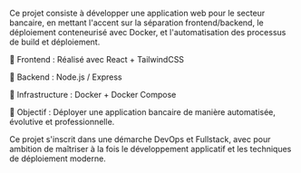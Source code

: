 Ce projet consiste à développer une application web pour le secteur bancaire, en mettant l'accent sur la séparation frontend/backend, le déploiement conteneurisé avec Docker, et l'automatisation des processus de build et déploiement.

🔧 Frontend : Réalisé avec React + TailwindCSS

🧠 Backend : Node.js / Express

🐳 Infrastructure : Docker + Docker Compose

🚀 Objectif : Déployer une application bancaire de manière automatisée, évolutive et professionnelle.

Ce projet s'inscrit dans une démarche DevOps et Fullstack, avec pour ambition de maîtriser à la fois le développement applicatif et les techniques de déploiement moderne.
